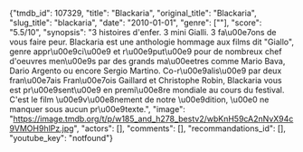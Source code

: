 {"tmdb_id": 107329, "title": "Blackaria", "original_title": "Blackaria", "slug_title": "blackaria", "date": "2010-01-01", "genre": [""], "score": "5.5/10", "synopsis": "3 histoires d'enfer. 3 mini Gialli. 3 fa\u00e7ons de vous faire peur. Blackaria est une anthologie hommage aux films dit \"Giallo\", genre appr\u00e9ci\u00e9 et r\u00e9put\u00e9 pour de nombreux chef d'oeuvres men\u00e9s par des grands ma\u00eetres comme Mario Bava, Dario Argento ou encore Sergio Martino. Co-r\u00e9alis\u00e9 par deux fran\u00e7ais Fran\u00e7ois Gaillard et Christophe Robin, Blackaria vous est pr\u00e9sent\u00e9 en premi\u00e8re mondiale au cours du festival. C'est le film \u00e9v\u00e8nement de notre \u00e9dition, \u00e0 ne manquer sous aucun pr\u00e9texte.", "image": "https://image.tmdb.org/t/p/w185_and_h278_bestv2/wbKnH59cA2nNvX94c9VMOH9hlPz.jpg", "actors": [], "comments": [], "recommandations_id": [], "youtube_key": "notfound"}